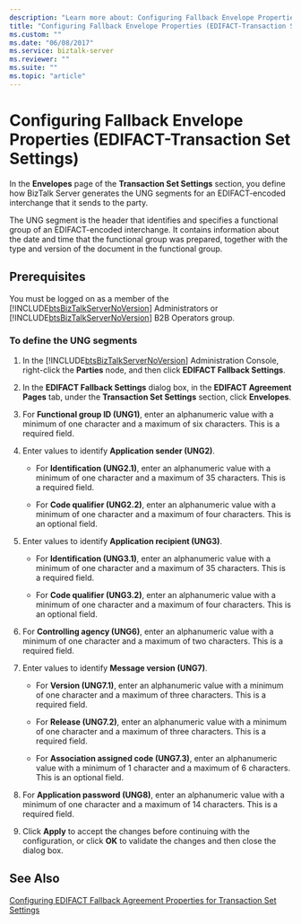 ```yaml
---
description: "Learn more about: Configuring Fallback Envelope Properties (EDIFACT-Transaction Set Settings)"
title: "Configuring Fallback Envelope Properties (EDIFACT-Transaction Set Settings)"
ms.custom: ""
ms.date: "06/08/2017"
ms.service: biztalk-server
ms.reviewer: ""
ms.suite: ""
ms.topic: "article"
---
```

# Configuring Fallback Envelope Properties (EDIFACT-Transaction Set Settings)
In the **Envelopes** page of the **Transaction Set Settings** section, you define how BizTalk Server generates the UNG segments for an EDIFACT-encoded interchange that it sends to the party.  
  
 The UNG segment is the header that identifies and specifies a functional group of an EDIFACT-encoded interchange. It contains information about the date and time that the functional group was prepared, together with the type and version of the document in the functional group.  
  
## Prerequisites  
 You must be logged on as a member of the [!INCLUDE[btsBizTalkServerNoVersion](../includes/btsbiztalkservernoversion-md.md)] Administrators or [!INCLUDE[btsBizTalkServerNoVersion](../includes/btsbiztalkservernoversion-md.md)] B2B Operators group.  
  
### To define the UNG segments  
  
1. In the [!INCLUDE[btsBizTalkServerNoVersion](../includes/btsbiztalkservernoversion-md.md)] Administration Console, right-click the **Parties** node, and then click **EDIFACT Fallback Settings**.  
  
2. In the **EDIFACT Fallback Settings** dialog box, in the **EDIFACT Agreement Pages** tab, under the **Transaction Set Settings** section, click **Envelopes**.  
  
3. For **Functional group ID (UNG1)**, enter an alphanumeric value with a minimum of one character and a maximum of six characters. This is a required field.  
  
4. Enter values to identify **Application sender (UNG2)**.  
  
   -   For **Identification (UNG2.1)**, enter an alphanumeric value with a minimum of one character and a maximum of 35 characters. This is a required field.  
  
   -   For **Code qualifier (UNG2.2)**, enter an alphanumeric value with a minimum of one character and a maximum of four characters. This is an optional field.  
  
5. Enter values to identify **Application recipient (UNG3)**.  
  
   -   For **Identification (UNG3.1)**, enter an alphanumeric value with a minimum of one character and a maximum of 35 characters. This is a required field.  
  
   -   For **Code qualifier (UNG3.2)**, enter an alphanumeric value with a minimum of one character and a maximum of four characters. This is an optional field.  
  
6. For **Controlling agency (UNG6)**, enter an alphanumeric value with a minimum of one character and a maximum of two characters. This is a required field.  
  
7. Enter values to identify **Message version (UNG7)**.  
  
   -   For **Version (UNG7.1)**, enter an alphanumeric value with a minimum of one character and a maximum of three characters. This is a required field.  
  
   -   For **Release (UNG7.2)**, enter an alphanumeric value with a minimum of one character and a maximum of three characters. This is a required field.  
  
   -   For **Association assigned code (UNG7.3)**, enter an alphanumeric value with a minimum of 1 character and a maximum of 6 characters. This is an optional field.  
  
8. For **Application password (UNG8)**, enter an alphanumeric value with a minimum of one character and a maximum of 14 characters. This is a required field.  
  
9. Click **Apply** to accept the changes before continuing with the configuration, or click **OK** to validate the changes and then close the dialog box.  
  
## See Also  
 [Configuring EDIFACT Fallback Agreement Properties for Transaction Set Settings](../core/configuring-edifact-fallback-agreement-properties-for-transaction-set-settings.md)
